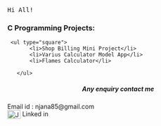 
<tt align="center" width="20px">Hi All!</tt>

<h3>C Programming Projects:</h3>
    
     <ul type="square">
           <li>Shop Billing Mini Project</li>
           <li>Varius Calculator Model App</li>
           <li>Flames Calculator</li>
           
       </ul>
         

<h5 align="center">Any enquiry contact me</h5>
               Email id : njana85@gmail.com 
               <br>
               <a href="https://www.linkedin.com/in/jana-n-9a3b2925a" target="blank"><img align="center" src="https://cdn.jsdelivr.net/npm/simple-icons@3.0.1/icons/linkedin.svg" alt="JanaN02" height="20" width="30" /></a> 
               Linked in
